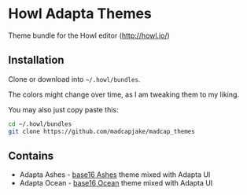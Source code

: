 
# Howl Adapta Themes

Theme bundle for the Howl editor (http://howl.io/)

## Installation

Clone or download into `~/.howl/bundles`.

The colors might change over time, as I am tweaking them to my liking.

You may also just copy paste this:
```sh
cd ~/.howl/bundles
git clone https://github.com/madcapjake/madcap_themes
```
## Contains

- Adapta Ashes - [base16 Ashes](https://chriskempson.github.io/base16/#ashes) theme mixed with Adapta UI
- Adapta Ocean - [base16 Ocean](https://chriskempson.github.io/base16/#ocean) theme mixed with Adapta UI
